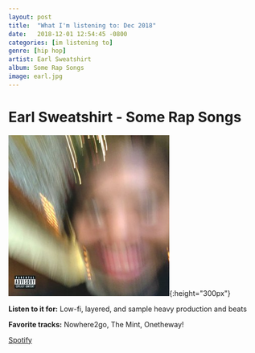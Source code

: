 ```yaml
---
layout: post
title:  "What I'm listening to: Dec 2018"
date:   2018-12-01 12:54:45 -0800
categories: [im listening to]
genre: [hip hop]
artist: Earl Sweatshirt
album: Some Rap Songs
image: earl.jpg
---
```


# Earl Sweatshirt - Some Rap Songs
<!--excerpt-->
![](/assets/albums/earl.jpg){:height="300px"}

**Listen to it for:** Low-fi, layered, and sample heavy production and beats

**Favorite tracks:** Nowhere2go, The Mint, Onetheway!

[Spotify](spotify:album:66at85wgO2pu5CccvqUF6i)
